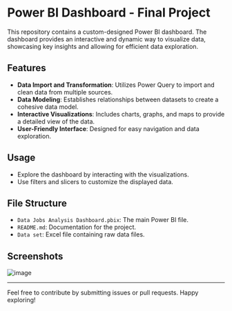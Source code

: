 # Power BI Dashboard - Final Project

This repository contains a custom-designed Power BI dashboard. The dashboard provides an interactive and dynamic way to visualize data, showcasing key insights and allowing for efficient data exploration.

## Features

- **Data Import and Transformation**: Utilizes Power Query to import and clean data from multiple sources.
- **Data Modeling**: Establishes relationships between datasets to create a cohesive data model.
- **Interactive Visualizations**: Includes charts, graphs, and maps to provide a detailed view of the data.
- **User-Friendly Interface**: Designed for easy navigation and data exploration.

## Usage

- Explore the dashboard by interacting with the visualizations.
- Use filters and slicers to customize the displayed data.

## File Structure

- `Data Jobs Analysis Dashboard.pbix`: The main Power BI file.
- `README.md`: Documentation for the project.
- `Data set`: Excel file containing raw data files.

## Screenshots

![image](https://github.com/user-attachments/assets/16e95de3-83a6-48f7-8bba-82765b974303)


---

Feel free to contribute by submitting issues or pull requests. Happy exploring!

